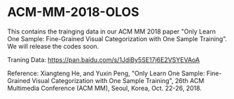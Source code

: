 # ACM-MM-2018-OLOS
This contains the trainging data in our ACM MM 2018 paper "Only Learn One Sample: Fine-Grained Visual Categorization with One Sample Training”.
We will release the codes soon.

Traning Data: https://pan.baidu.com/s/1JdiBy5SE17j6E2VSYEVAoA

Reference:
Xiangteng He, and Yuxin Peng, "Only Learn One Sample: Fine-Grained Visual Categorization with One Sample Training", 26th ACM Multimedia Conference (ACM MM), Seoul, Korea, Oct. 22-26, 2018.
